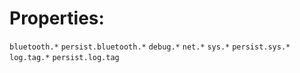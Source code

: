 # Properties:
`bluetooth.*`
`persist.bluetooth.*`
`debug.*`
`net.*`
`sys.*`
`persist.sys.*`
`log.tag.*`
`persist.log.tag`
